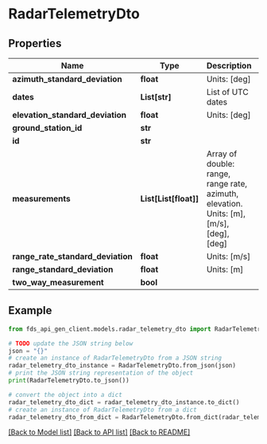 # RadarTelemetryDto


## Properties

Name | Type | Description | Notes
------------ | ------------- | ------------- | -------------
**azimuth_standard_deviation** | **float** | Units: [deg] | 
**dates** | **List[str]** | List of UTC dates | 
**elevation_standard_deviation** | **float** | Units: [deg] | 
**ground_station_id** | **str** |  | 
**id** | **str** |  | [optional] 
**measurements** | **List[List[float]]** | Array of double: range, range rate, azimuth, elevation. Units: [m], [m/s], [deg], [deg] | 
**range_rate_standard_deviation** | **float** | Units: [m/s] | 
**range_standard_deviation** | **float** | Units: [m] | 
**two_way_measurement** | **bool** |  | 

## Example

```python
from fds_api_gen_client.models.radar_telemetry_dto import RadarTelemetryDto

# TODO update the JSON string below
json = "{}"
# create an instance of RadarTelemetryDto from a JSON string
radar_telemetry_dto_instance = RadarTelemetryDto.from_json(json)
# print the JSON string representation of the object
print(RadarTelemetryDto.to_json())

# convert the object into a dict
radar_telemetry_dto_dict = radar_telemetry_dto_instance.to_dict()
# create an instance of RadarTelemetryDto from a dict
radar_telemetry_dto_from_dict = RadarTelemetryDto.from_dict(radar_telemetry_dto_dict)
```
[[Back to Model list]](../README.md#documentation-for-models) [[Back to API list]](../README.md#documentation-for-api-endpoints) [[Back to README]](../README.md)


